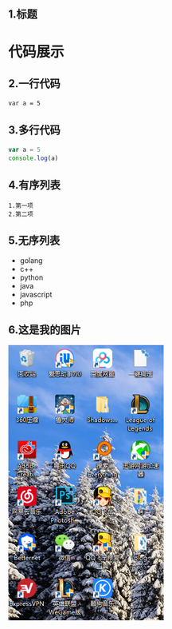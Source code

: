 ## 1.标题
# 代码展示

## 2.一行代码

    var a = 5

## 3.多行代码

```javascript
var a = 5
console.log(a)
```
## 4.有序列表

    1.第一项
    2.第二项

## 5.无序列表

* golang
* c++
* python
* java
* javascript
* php
  
  
  
## 6.这是我的图片
![我的图片](捕获.PNG)
